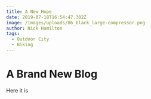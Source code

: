```yaml
---
title: A New Hope
date: 2019-07-18T16:54:47.302Z
image: /images/uploads/86_black_large-compressor.png
author: Nick Hamilton
tags:
  - Outdoor City
  - Biking
---
```

# A Brand New Blog

Here it is
